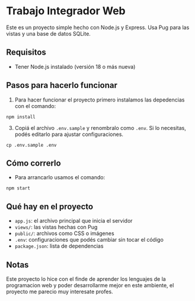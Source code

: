
# Trabajo Integrador Web

Este es un proyecto simple hecho con Node.js y Express. Usa Pug para las vistas y una base de datos SQLite.

## Requisitos

- Tener Node.js instalado (versión 18 o más nueva)

## Pasos para hacerlo funcionar

1. Para hacer funcionar el proyecto primero instalamos las depedencias con el comando:

```
npm install
```

3. Copiá el archivo `.env.sample` y renombralo como `.env`. Si lo necesitas, podés editarlo para ajustar configuraciones.

```
cp .env.sample .env
```

## Cómo correrlo

- Para arrancarlo usamos el comando:

```
npm start
```


## Qué hay en el proyecto

- `app.js`: el archivo principal que inicia el servidor
- `views/`: las vistas hechas con Pug
- `public/`: archivos como CSS o imágenes
- `.env`: configuraciones que podés cambiar sin tocar el código
- `package.json`: lista de dependencias

## Notas

Este proyecto lo hice con el finde de aprender los lenguajes de la programacion web y poder desarrollarme mejor en este ambiente, el proyecto me parecio muy interesate profes.
